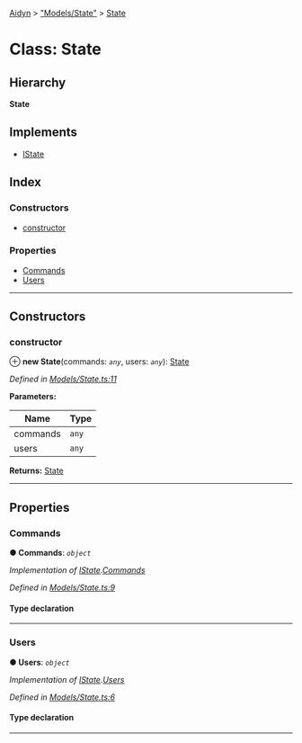 [Aidyn](../README.md) > ["Models/State"](../modules/_models_state_.md) > [State](../classes/_models_state_.state.md)

# Class: State

## Hierarchy

**State**

## Implements

* [IState](../interfaces/_interfaces_istate_.istate.md)

## Index

### Constructors

* [constructor](_models_state_.state.md#constructor)

### Properties

* [Commands](_models_state_.state.md#commands)
* [Users](_models_state_.state.md#users)

---

## Constructors

<a id="constructor"></a>

###  constructor

⊕ **new State**(commands: *`any`*, users: *`any`*): [State](_models_state_.state.md)

*Defined in [Models/State.ts:11](https://github.com/PaulEndri/aidyn/blob/a12a15f/src/Models/State.ts#L11)*

**Parameters:**

| Name | Type |
| ------ | ------ |
| commands | `any` |
| users | `any` |

**Returns:** [State](_models_state_.state.md)

___

## Properties

<a id="commands"></a>

###  Commands

**● Commands**: *`object`*

*Implementation of [IState](../interfaces/_interfaces_istate_.istate.md).[Commands](../interfaces/_interfaces_istate_.istate.md#commands)*

*Defined in [Models/State.ts:9](https://github.com/PaulEndri/aidyn/blob/a12a15f/src/Models/State.ts#L9)*

#### Type declaration

[index: `string`]: [ICommands](../interfaces/_interfaces_database_icommands_.icommands.md)

___
<a id="users"></a>

###  Users

**● Users**: *`object`*

*Implementation of [IState](../interfaces/_interfaces_istate_.istate.md).[Users](../interfaces/_interfaces_istate_.istate.md#users)*

*Defined in [Models/State.ts:6](https://github.com/PaulEndri/aidyn/blob/a12a15f/src/Models/State.ts#L6)*

#### Type declaration

[index: `string`]: [IUsers](../interfaces/_interfaces_database_iusers_.iusers.md)

___


